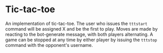 # Tic-tac-toe

An implementation of tic-tac-toe. The user who issues the `tttstart` command
will be assigned X and be the first to play. Moves are made by reacting to the
bot-generate message, with both players alternating. A game can be stopped at
any time by either player by issuing the `tttstop` command with the opponent's
username.
